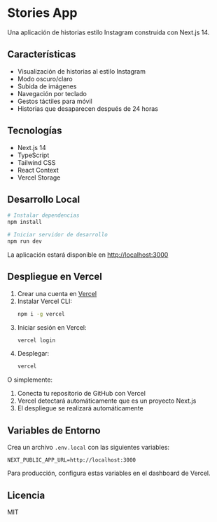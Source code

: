 # Stories App

Una aplicación de historias estilo Instagram construida con Next.js 14.

## Características

- Visualización de historias al estilo Instagram
- Modo oscuro/claro
- Subida de imágenes
- Navegación por teclado
- Gestos táctiles para móvil
- Historias que desaparecen después de 24 horas

## Tecnologías

- Next.js 14
- TypeScript
- Tailwind CSS
- React Context
- Vercel Storage

## Desarrollo Local

```bash
# Instalar dependencias
npm install

# Iniciar servidor de desarrollo
npm run dev
```

La aplicación estará disponible en [http://localhost:3000](http://localhost:3000)

## Despliegue en Vercel

1. Crear una cuenta en [Vercel](https://vercel.com)
2. Instalar Vercel CLI:
   ```bash
   npm i -g vercel
   ```
3. Iniciar sesión en Vercel:
   ```bash
   vercel login
   ```
4. Desplegar:
   ```bash
   vercel
   ```

O simplemente:

1. Conecta tu repositorio de GitHub con Vercel
2. Vercel detectará automáticamente que es un proyecto Next.js
3. El despliegue se realizará automáticamente

## Variables de Entorno

Crea un archivo `.env.local` con las siguientes variables:

```env
NEXT_PUBLIC_APP_URL=http://localhost:3000
```

Para producción, configura estas variables en el dashboard de Vercel.

## Licencia

MIT
